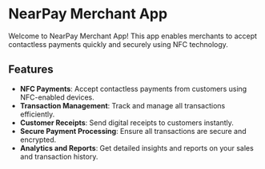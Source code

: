 # NearPay Merchant App

Welcome to NearPay Merchant App! This app enables merchants to accept contactless payments quickly and securely using NFC technology.

## Features

- **NFC Payments**: Accept contactless payments from customers using NFC-enabled devices.
- **Transaction Management**: Track and manage all transactions efficiently.
- **Customer Receipts**: Send digital receipts to customers instantly.
- **Secure Payment Processing**: Ensure all transactions are secure and encrypted.
- **Analytics and Reports**: Get detailed insights and reports on your sales and transaction history.

